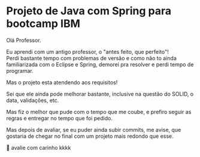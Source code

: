 # Projeto de Java com Spring para bootcamp IBM

Olá Professor.

Eu aprendi com um antigo professor, o "antes feito, que perfeito"!  
Perdi bastante tempo com problemas de versão e como não to ainda familiarizada com o Eclipse e Spring, demorei pra resolver e perdi tempo de programar.

Mas o projeto esta atendendo aos requisitos!

Sei que ele ainda pode melhorar bastante, inclusive na questão do SOLID, o data, validações, etc.

Mas fiz o melhor que pude com o tempo que me coube, e prefiro seguir as regras e entregar no tempo que foi pedido.

Mas depois de avaliar, se eu puder ainda subir commits, me avise, que gostaria de chegar no final com um projeto mais redondo que esse.

🙏 avalie com carinho kkkk
